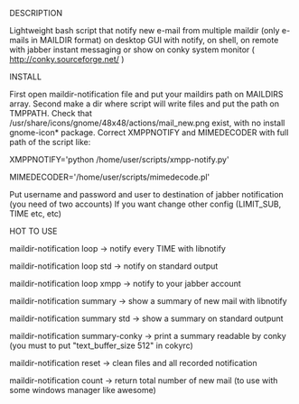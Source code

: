 DESCRIPTION

Lightweight bash script that notify new e-mail from multiple maildir (only e-mails in MAILDIR format) on desktop GUI with notify, on shell, on remote with jabber instant messaging or show on conky  system monitor ( http://conky.sourceforge.net/ )

INSTALL

First open maildir-notification file and put your maildirs path on MAILDIRS array.
Second make a dir where script will write files and put the path on TMPPATH.
Check that /usr/share/icons/gnome/48x48/actions/mail_new.png exist, with no install gnome-icon* package.
Correct XMPPNOTIFY and MIMEDECODER with full path of the script like:

XMPPNOTIFY='python /home/user/scripts/xmpp-notify.py'

MIMEDECODER='/home/user/scripts/mimedecode.pl'

Put username and password and user to destination of jabber notification (you need of two accounts)
If you want change other config (LIMIT_SUB, TIME etc, etc)

HOT TO USE

maildir-notification loop		                   -> notify every TIME with libnotify

maildir-notification loop std		               -> notify on standard output

maildir-notification loop xmpp		             -> notify to your jabber account

maildir-notification summary		     	  	     -> show a summary of new mail with libnotify

maildir-notification summary std			         ->	show a summary on standard outpunt

maildir-notification summary-conky 		      		-> print a summary readable by conky (you must to put "text_buffer_size 512" in cokyrc)

maildir-notification reset				            	-> clean files and all recorded notification

maildir-notification count 				            	-> return total number of new mail (to use with some windows manager like awesome)

